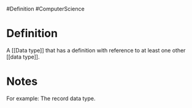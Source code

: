 #Definition #ComputerScience 

# Definition

A [[Data type]] that has a definition with reference to at least one other [[data type]].

# Notes

For example:
The record data type.